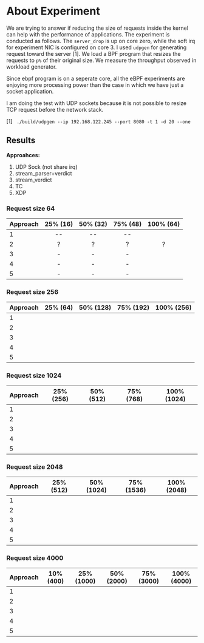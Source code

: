 # About Experiment

We are trying to answer if reducing the size of requests inside the kernel can
help with the performance of applications. The experiment is conducted as
follows.
The `server_drop` is up on core zero, while the soft irq for experiment NIC
is configured on core 3. I used `udpgen` for generating request toward the
server [1].  We load a BPF program that resizes the requests to `p%` of
their original size. We measure the throughput observed in workload generator.

Since ebpf program is on a seperate core, all the eBPF experiments are enjoying
more processing power than the case in which we have just a socket application.

I am doing the test with UDP sockets because it is not possible to resize TCP
request before the network stack.

[1]  ` ./build/udpgen --ip 192.168.122.245 --port 8080 -t 1 -d 20 --one`


## Results

**Approahces:**
1. UDP Sock (not share irq)
2. stream_parser+verdict
3. stream_verdict
4. TC
5. XDP

### Request size 64

| Approach | 25% (16) | 50% (32) | 75% (48) | 100% (64) |
|:---------|:--:|:--:|:--:|:--:|
| 1        | -- | -- | -- |    |
| 2        | ?  | ?  | ?  | ?  |
| 3        | -  | -  | -  |    |
| 4        | -  | -  | -  |    |
| 5        | -  | -  | -  |    |

### Request size 256

| Approach | 25% (64) | 50% (128) | 75% (192) | 100% (256) |
|:---------|:--:|:--:|:--:|:--:|
| 1        |    |    |    |    |
| 2        |    |    |    |    |
| 3        |    |    |    |    |
| 4        |    |    |    |    |
| 5        |    |    |    |    |

### Request size 1024

| Approach | 25% (256) | 50% (512) | 75% (768) | 100% (1024) |
|:---------|:--:|:--:|:--:|:--:|
| 1        |    |    |    |    |
| 2        |    |    |    |    |
| 3        |    |    |    |    |
| 4        |    |    |    |    |
| 5        |    |    |    |    |

### Request size 2048

| Approach | 25% (512) | 50% (1024) | 75% (1536) | 100% (2048) |
|:---------|:--:|:--:|:--:|:--:|
| 1        |    |    |    |    |
| 2        |    |    |    |    |
| 3        |    |    |    |    |
| 4        |    |    |    |    |
| 5        |    |    |    |    |

### Request size 4000

| Approach | 10% (400) | 25% (1000) | 50% (2000) | 75% (3000) | 100% (4000) |
|:---------|:--:|:--:|:--:|:--:|:--:|
| 1        |    |    |    |    |    |
| 2        |    |    |    |    |    |
| 3        |    |    |    |    |    |
| 4        |    |    |    |    |    |
| 5        |    |    |    |    |    |

